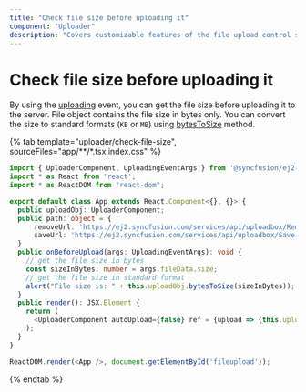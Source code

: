 ```yaml
---
title: "Check file size before uploading it"
component: "Uploader"
description: "Covers customizable features of the file upload control such as a preview image, invisible upload, progress bar, sort the file list and more."
---
```


# Check file size before uploading it

By using the [uploading](../../api/uploader/#uploading) event, you can get the file size before uploading it to the server.
File object contains the file size in bytes only.
You can convert the size to standard formats (`KB` or `MB`) using [bytesToSize](../../api/uploader/#bytestosize) method.

{% tab template="uploader/check-file-size", sourceFiles="app/**/*.tsx,index.css" %}

```typescript
import { UploaderComponent, UploadingEventArgs } from '@syncfusion/ej2-react-inputs';
import * as React from 'react';
import * as ReactDOM from "react-dom";

export default class App extends React.Component<{}, {}> {
  public uploadObj: UploaderComponent;
  public path: object = {
      removeUrl: 'https://ej2.syncfusion.com/services/api/uploadbox/Remove',
      saveUrl: 'https://ej2.syncfusion.com/services/api/uploadbox/Save'
  }
  public onBeforeUpload(args: UploadingEventArgs): void {
    // get the file size in bytes
    const sizeInBytes: number = args.fileData.size;
    // get the file size in standard format
    alert("File size is: " + this.uploadObj.bytesToSize(sizeInBytes));
  }
  public render(): JSX.Element {
    return (
      <UploaderComponent autoUpload={false} ref = {upload => {this.uploadObj = upload !}} asyncSettings={this.path} uploading={this.onBeforeUpload = this.onBeforeUpload.bind(this)} />
    );
  }
}

ReactDOM.render(<App />, document.getElementById('fileupload'));
```

{% endtab %}
